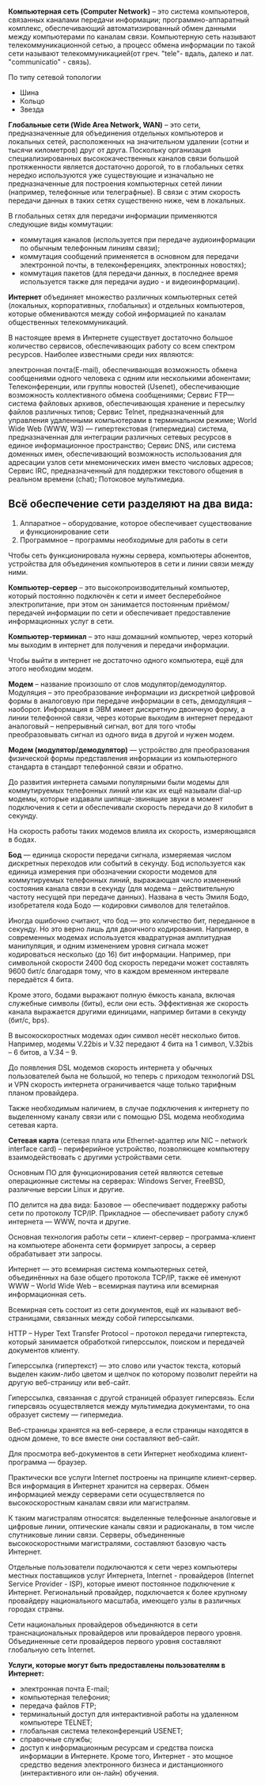 **Компьютерная сеть (Computer Network)** – это система компьютеров, связанных каналами передачи информации; программно-аппаратный комплекс, обеспечивающий автоматизированный обмен данными между компьютерами по каналам связи. Компьютерную сеть называют телекоммуникационной сетью, а процесс обмена информации по такой сети называют телекоммуникацией(от греч. "tele"- вдаль, далеко и лат. "communicatio" - связь).

По типу сетевой топологии
- Шина
- Кольцо
- Звезда


**Глобальные сети (Wide Area Network, WAN)** – это сети, предназначенные для объединения отдельных компьютеров и локальных сетей, расположенных на значительном удалении (сотни и тысячи километров) друг от друга. Поскольку организация специализированных высококачественных каналов связи большой протяженности является достаточно дорогой, то в глобальных сетях нередко используются уже существующие и изначально не предназначенные для построения компьютерных сетей линии (например, телефонные или телеграфные). В связи с этим скорость передачи данных в таких сетях существенно ниже, чем в локальных.

В глобальных сетях для передачи информации применяются следующие виды коммутации:

- коммутация каналов (используется при передаче аудиоинформации по обычным телефонным линиям связи);
- коммутация сообщений применяется в основном для передачи электронной почты, в телеконференциях, электронных новостях);
- коммутация пакетов (для передачи данных, в последнее время используется также для передачи аудио - и видеоинформации).



**Интернет** объединяет множество различных компьютерных сетей (локальных, корпоративных, глобальных) и отдельных компьютеров, которые обмениваются между собой информацией по каналам общественных телекоммуникаций.

 В настоящее время в Интернете существует достаточно большое количество сервисов, обеспечивающих работу со всем спектром ресурсов. Наиболее известными среди них являются:

электронная почта(E-mail), обеспечивающая возможность обмена сообщениями одного человека с одним или несколькими абонентами;
Телеконференции, или группы новостей (Usenet), обеспечивающие возможность коллективного обмена сообщениями;
Сервис FTP— система файловых архивов, обеспечивающая хранение и пересылку файлов различных типов;
Сервис Telnet, предназначенный для управления удаленными компьютерами в терминальном режиме;
World Wide Web (WWW, W3) — гипертекстовая (гипермедиа) система, предназначенная для интеграции различных сетевых ресурсов в единое информационное пространство;
Сервис DNS, или система доменных имен, обеспечивающий возможность использования для адресации узлов сети мнемонических имен вместо числовых адресов;
Сервис IRC, предназначенный для поддержки текстового общения в реальном времени (chat);
Потоковое мультимедиа.

## **Всё обеспечение сети разделяют на два вида:**
1. Аппаратное – оборудование, которое обеспечивает существование и функционирование сети
2. Программное – программы необходимые для работы в сети



Чтобы сеть функционировала нужны сервера, компьютеры абонентов, устройства для объединения компьютеров в сети и линии связи между ними.

**Компьютер-сервер** – это высокопроизводительный компьютер, который постоянно подключён к сети и имеет бесперебойное электропитание, при этом он занимается постоянным приёмом/передачей информации по сети и обеспечивает предоставление информационных услуг в сети.

**Компьютер-терминал** – это наш домашний компьютер, через который мы выходим в интернет для получения и передачи информации.

Чтобы выйти в интернет не достаточно одного компьютера, ещё для этого необходим модем.

**Модем** – название произошло от слов модулятор/демодулятор. Модуляция – это преобразование информации из дискретной цифровой формы в аналоговую при передаче информации в сеть,  демодуляция – наоборот. Информация в ЭВМ имеет дискретную двоичную форму, а линии телефонной связи, через которые выходим в интернет передают аналоговый – непрерывный сигнал, вот для того чтобы преобразовывать сигнал из одного вида в другой и нужен модем.

**Модем (модулятор/демодулятор)** — устройство для преобразования физической формы представления информации из компьютерного стандарта в стандарт телефонной связи и обратно.

До развития интернета самыми популярными были модемы для коммутируемых телефонных линий или как их ещё называли dial-up модемы, которые издавали шипяще-звинящие звуки в момент подключения к сети и обеспечивали скорость передачи до 8 килобит в секунду.

На скорость работы таких модемов влияла их скорость, измеряющаяся в бодах.

**Бод** — единица скорости передачи сигнала, измеряемая числом дискретных переходов или событий в секунду. Бод используется как единица измерения при обозначении скорости модемов для коммутируемых телефонных линий, выражающая число изменений состояния канала связи в секунду (для модема – действительную частоту несущей при передаче данных).
Названа в честь Эмиля Бодо, изобретателя кода Бодо — кодировки символов для телетайпов.

Иногда ошибочно считают, что бод — это количество бит, переданное в секунду. Но это верно лишь для двоичного кодирования. Например, в современных модемах используется квадратурная амплитудная манипуляция, и одним изменением уровня сигнала может кодироваться несколько (до 16) бит информации.
Например, при символьной скорости 2400 бод скорость передачи может составлять 9600 бит/c благодаря тому, что в каждом временном интервале передаётся 4 бита.

Кроме этого, бодами выражают полную ёмкость канала, включая служебные символы (биты), если они есть. Эффективная же скорость канала выражается другими единицами, например битами в секунду (бит/c, bps).

В высокоскоростных модемах один символ несёт несколько битов. Например, модемы V.22bis и V.32 передают 4 бита на 1 символ, V.32bis – 6 битов, а V.34 – 9.

До появления DSL модемов скорость интернета у обычных пользователей была не большой, но теперь с приходом технологий DSL и VPN скорость интернета ограничивается чаще только тарифным планом провайдера.

Также необходимым наличием, в случае подключения к интернету по выделенному каналу связи или с помощью DSL модема необходима сетевая карта.

**Сетевая карта** (сетевая плата или Ethernet-адаптер или NIC – network interface card) – периферийное устройство, позволяющее компьютеру взаимодействовать с другими устройствами сети.

Основным ПО для функционирования сетей являются сетевые операционные системы на серверах: Windows Server, FreeBSD, различные версии Linux и другие.

ПО делится на два вида:
Базовое — обеспечивает поддержку работы сети по протоколу TCP/IP.
Прикладное — обеспечивает работу служб интернета — WWW, почта и другие.

Основная технология работы сети – клиент-сервер – программа-клиент на компьютере абонента сети формирует запросы, а сервер обрабатывает эти запросы.

Интернет — это всемирная система компьютерных сетей, объединённых на базе общего протокола TCP/IP, также её именуют WWW – World Wide Web – всемирная паутина или всемирная информационная сеть.

Всемирная сеть состоит из сети документов, ещё их называют веб-страницами, связанных между собой гиперссылками.

HTTP – Hyper Text Transfer Protocol – протокол передачи гипертекста, который занимается обработкой гиперссылок, поиском и передачей документов клиенту.

Гиперссылка (гипертекст) — это слово или участок текста, который выделен каким-либо цветом и щелчок по которому позволит перейти на другую веб-страницу или веб-сайт.

Гиперссылка, связанная с другой страницей образует гиперсвязь. Если гиперсвязь осуществляется между мультимедиа документами, то она образует систему — гипермедиа.

Веб-страницы хранятся на веб-сервере, а если страницы находятся в одном домене, то все вместе они составляют веб-сайт.

Для просмотра веб-документов в сети Интернет необходима клиент-программа — браузер.

Практически все услуги Internet построены на принципе клиент-сервер. Вся информация в Интернет хранится на серверах. Обмен информацией между серверами сети осуществляется по высокоскоростным каналам связи или магистралям.

К таким магистралям относятся: выделенные телефонные аналоговые и цифровые линии, оптические каналы связи и радиоканалы, в том числе спутниковые линии связи. Серверы, объединенные высокоскоростными магистралями, составляют базовую часть Интернет.

Отдельные пользователи подключаются к сети через компьютеры местных поставщиков услуг Интернета, Internet - провайдеров (Internet Service Provider - ISP), которые имеют постоянное подключение к Интернет. Региональный провайдер, подключается к более крупному провайдеру национального масштаба, имеющего узлы в различных городах страны.

Сети национальных провайдеров объединяются в сети транснациональных провайдеров или провайдеров первого уровня. Объединенные сети провайдеров первого уровня составляют глобальную сеть Internet.

**Услуги, которые могут быть предоставлены пользователям в Интернет:**

- электронная почта E-mail;
- компьютерная телефония;
- передача файлов FTP;
- терминальный доступ для интерактивной работы на удаленном компьютере TELNET;
- глобальная система телеконференций USENET;
- справочные службы;
- доступ к информационным ресурсам и средства поиска информации в Интернете.
Кроме того, Интернет - это мощное средство ведения электронного бизнеса и дистанционного (интерактивного или он-лайн) обучения.
